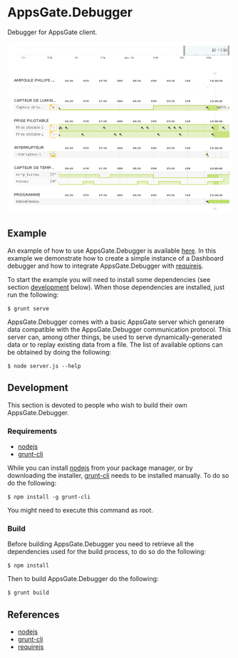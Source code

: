 AppsGate.Debugger
=================

Debugger for AppsGate client.

![AppsGate Debugger](screenshots/generated.png)

Example
-------

An example of how to use AppsGate.Debugger is available [here](examples/basic/index.html).
In this example we demonstrate how to create a simple instance of a Dashboard debugger and how to integrate
AppsGate.Debugger with [requirejs]. 

To start the example you will need to install some dependencies (see section [development](#development) below).
When those dependencies are installed, just run the following:

    $ grunt serve

AppsGate.Debugger comes with a basic AppsGate server which generate data compatible with the 
AppsGate.Debugger communication protocol. This server can, among other things, be used to serve
dynamically-generated data or to replay existing data from a file. 
The list of available options can be obtained by doing the following:

    $ node server.js --help

Development
-----------

This section is devoted to people who wish to build their own AppsGate.Debugger.

### Requirements

- [nodejs]
- [grunt-cli]

While you can install [nodejs] from your package manager, or by downloading the installer, [grunt-cli] needs to
be installed manually. To do so do the following:

    $ npm install -g grunt-cli
    
You might need to execute this command as root.

### Build

Before building AppsGate.Debugger you need to retrieve all the dependencies used for the build process,
to do so do the following:
 
    $ npm install
    
Then to build AppsGate.Debugger do the following:
 
    $ grunt build

References
----------

- [nodejs]
- [grunt-cli]
- [requirejs]

[nodejs]:       http://nodejs.org/  "NodeJS"
[grunt-cli]:    https://www.npmjs.org/package/grunt-cli "Grunt-CLI"
[requirejs]:    http://www.requirejs.org/   "RequireJS"

